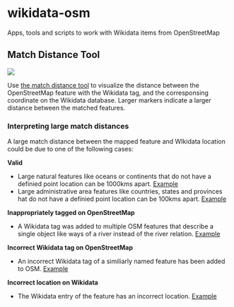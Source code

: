 # wikidata-osm
Apps, tools and scripts to work with Wikidata items from OpenStreetMap

## Match Distance Tool

![](https://cloud.githubusercontent.com/assets/126868/21437130/27d35b64-c8a8-11e6-8a37-94c8eb73ca29.png)

Use [the match distance tool](https://osmlab.github.io/wikidata-osm/) to visualize the distance between the OpenStreetMap feature with the Wikidata tag, and the corresponsing coordinate on the Wikidata database. Larger markers indicate a larger distance between the matched features.

### Interpreting large match distances

A large match distance between the mapped feature and WIkidata location could be due to one of the following cases:

**Valid**
- Large natural features like oceans or continents that do not have a definied point location can be 1000kms apart. [Example](https://osmlab.github.io/wikidata-osm/#3.83/27.72/-172.05)
- Large administrative area features like countries, states and provinces hat do not have a definied point location can be 100kms apart. [Example](https://osmlab.github.io/wikidata-osm/#6.74/15.736/45.964)

**Inappropriately tagged on OpenStreetMap**
- A Wikidata tag was added to multiple OSM features that describe a single object like ways of a river instead of the river relation. [Example](https://osmlab.github.io/wikidata-osm/#9.34/40.6163/-123.6054)

**Incorrect Wikidata tag on OpenStreetMap**
- An incorrect Wikidata tag of a similiarly named feature has been added to OSM. [Example](https://osmlab.github.io/wikidata-osm/#12.74/16.8309/75.7144)

**Incorrect location on Wikidata**
- The Wikidata entry of the feature has an incorrect location. [Example](https://osmlab.github.io/wikidata-osm/#12.85/30.2919/73.0486)
